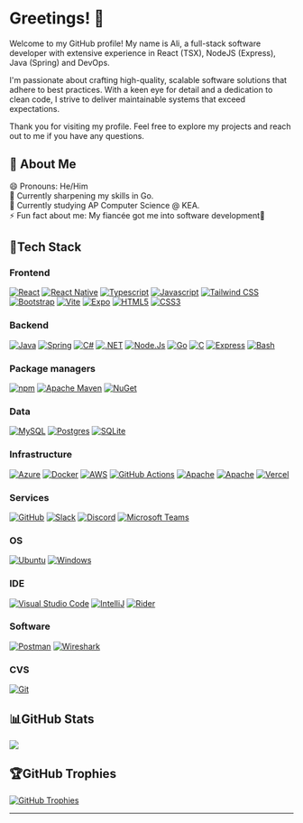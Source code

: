 # Greetings! 👋

Welcome to my GitHub profile! My name is Ali, a full-stack software developer with extensive experience in React (TSX), NodeJS (Express), Java (Spring) and DevOps.

I'm passionate about crafting high-quality, scalable software solutions that adhere to best practices. With a keen eye for detail and a dedication to clean code, I strive to deliver maintainable systems that exceed expectations.

Thank you for visiting my profile. Feel free to explore my projects and reach out to me if you have any questions.

## 💫 About Me

😄 Pronouns: He/Him  
🌱 Currently sharpening my skills in Go.   
📖 Currently studying AP Computer Science @ KEA.  
⚡ Fun fact about me: My fiancée got me into software development🥰   

## 🔋Tech Stack

### Frontend

[![React](https://img.shields.io/badge/React-20232A?logo=react&logoColor=61DAFB&style=flat)](#)
[![React Native](https://img.shields.io/badge/React_Native-20232A?logo=react&color=gray&logoColor=61DAFB&style=flat)](#)
[![Typescript](https://img.shields.io/badge/Typescript-%23007ACC.svg?logo=typescript&logoColor=white&style=flat)](#)
[![Javascript](https://img.shields.io/badge/Javascript-%23323330.svg?logo=javascript&logoColor=%23F7DF1E&style=flat)](#)
[![Tailwind CSS](https://img.shields.io/badge/Tailwind%20CSS-06B6D4?logo=tailwindcss&logoColor=fff&style=flat)](#)
[![Bootstrap](https://img.shields.io/badge/Bootstrap-%23563D7C.svg?logo=bootstrap&logoColor=white&style=flat)](#)
[![Vite](https://img.shields.io/badge/Vite-646CFF?logo=vite&logoColor=fff&style=flat)](#)
[![Expo](https://img.shields.io/badge/Expo-darkgray?style=flat&logo=Expo&logoColor=%23000020)](#)
[![HTML5](https://img.shields.io/badge/HTML5-%23E34F26.svg?logo=html5&logoColor=white&style=flat)](#)
[![CSS3](https://img.shields.io/badge/CSS3-1572B6?logo=css3&logoColor=fff&style=flat)](#)

### Backend

[![Java](https://img.shields.io/badge/Java-%23ED8B00.svg?logo=coffeescript&logoColor=white&style=flat)](#)
[![Spring](https://img.shields.io/badge/Spring-%236DB33F.svg?logo=spring&logoColor=white&style=flat)](#)
[![C#](https://img.shields.io/badge/C%23-%23239120.svg?logo=sharp&logoColor=white&color=blue&style=flat)](#)
[![.NET](https://img.shields.io/badge/.NET-blue?style=flat&logo=dotnet&color=darkblue)](#)
[![Node.Js](https://img.shields.io/badge/Node.js-339933.svg?logo=nodedotjs&logoColor=white&style=flat)](#)
[![Go](https://img.shields.io/badge/Go-%23000000.svg?logo=go&logoColor=fff&color=purple&style=flat)](#)
[![C](https://img.shields.io/badge/Low_level_C-%23000000.svg?logo=c&logoColor=fff&style=flat)](#)
[![Express](https://img.shields.io/badge/Express-000?logo=express&logoColor=fff&style=flat)](#)
[![Bash](https://img.shields.io/badge/Bash_scripting-4EAA25?logo=gnubash&logoColor=fff&style=flat)](#)

### Package managers

[![npm](https://img.shields.io/badge/npm-CB3837?logo=npm&logoColor=fff&style=flat)](#)
[![Apache Maven](https://img.shields.io/badge/Apache%20Maven-C71A36?logo=apachemaven&logoColor=fff&style=flat)](#)
[![NuGet](https://img.shields.io/badge/NuGet-41A5EE?logo=nuget&logoColor=white&style=flat)](#)

### Data

[![MySQL](https://img.shields.io/badge/MySQL-%2300f.svg?logo=mysql&logoColor=white&style=flat)](#)
[![Postgres](https://img.shields.io/badge/Postgres-%23336791.svg?logo=postgresql&logoColor=white&style=flat)](#)
[![SQLite](https://img.shields.io/badge/SQLite-%2307405e.svg?logo=sqlite&logoColor=white&style=flat)](#)

### Infrastructure

[![Azure](https://img.shields.io/badge/Azure-%230072C6.svg?logo=azure-devops&logoColor=white&style=flat)](#)
[![Docker](https://img.shields.io/badge/Docker-%230db7ed.svg?logo=docker&logoColor=white&style=flat)](#)
[![AWS](https://img.shields.io/badge/Amazon%20AWS-232F3E?logo=amazonwebservices&logoColor=white&color=yellow&style=flat)](#)
[![GitHub Actions](https://img.shields.io/badge/GitHub%20Actions-%232671E5.svg?logo=githubactions&logoColor=white&style=flat)](#)
[![Apache](https://img.shields.io/badge/Apache-%23D42029.svg?logo=apache&logoColor=white&style=flat)](#)
[![Apache](https://img.shields.io/badge/Firebase-%23D42029.svg?logo=firebase&color=orange&logoColor=white&style=flat)](#)
[![Vercel](https://img.shields.io/badge/Vercel-%23000000.svg?logo=vercel&logoColor=fff&style=flat)](#)

### Services

[![GitHub](https://img.shields.io/badge/GitHub-%23121011.svg?logo=github&logoColor=white&style=flat)](#)
[![Slack](https://img.shields.io/badge/Slack-4A154B.svg?logo=Slack&logoColor=white&style=flat)](#)
[![Discord](https://img.shields.io/badge/Discord-5865F2.svg?logo=Discord&logoColor=white&style=flat)](#)
[![Microsoft Teams](https://img.shields.io/badge/Microsoft%20Teams-6264A7?logo=microsoftteams&logoColor=fff&style=flat)](#)

### OS

[![Ubuntu](https://img.shields.io/badge/Ubuntu-E95420?logo=ubuntu&logoColor=white&style=flat)](#)
[![Windows](https://img.shields.io/badge/Windows-0078D6?style=flat&logo=windows&logoColor=white)](#)

### IDE

[![Visual Studio Code](https://img.shields.io/badge/Visual%20Studio%20Code-007ACC.svg?logo=Visual-Studio-Code&logoColor=white&style=flat)](#)
[![IntelliJ](https://img.shields.io/badge/IntelliJ-000000.svg?&logo=intellij-idea&logoColor=white&style=flat)](#)
[![Rider](https://img.shields.io/badge/Rider-000000.svg?logo=rider&logoColor=white&color=darkblue&style=flat)](#)

### Software

[![Postman](https://img.shields.io/badge/Postman-FF6C37?logo=postman&logoColor=white&style=flat)](#)
[![Wireshark](https://img.shields.io/badge/Wireshark-%231679A7.svg?logo=wireshark&logoColor=white&style=flat)](#)

### CVS

[![Git](https://img.shields.io/badge/git-%23F05033.svg?style=flat&logo=git&logoColor=white)](#)

## 📊GitHub Stats

[![](https://github-readme-streak-stats.herokuapp.com/?user=AliHMohammad&theme=dark&hide_border=true)](#)

## 🏆GitHub Trophies

[![GitHub Trophies](https://github-profile-trophy.vercel.app/?username=AliHMohammad&theme=onedark&no-bg=true&no-frame=true&column=-1)](#)

---
